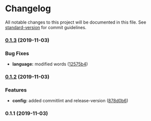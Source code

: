 # Changelog

All notable changes to this project will be documented in this file. See [standard-version](https://github.com/conventional-changelog/standard-version) for commit guidelines.

### [0.1.3](https://github.com/jaimenunezl/veterinary/compare/v0.1.2...v0.1.3) (2019-11-03)


### Bug Fixes

* **language:** modified words ([12575b4](https://github.com/jaimenunezl/veterinary/commit/12575b4ad0ff741bbaa51c2daf5eea3a60d40479))

### [0.1.2](https://github.com/jaimenunezl/veterinary/compare/v0.1.1...v0.1.2) (2019-11-03)


### Features

* **config:** added commitlint and release-version ([878d0b6](https://github.com/jaimenunezl/veterinary/commit/878d0b672ab08fd4b13f670a8a32622e03908a3f))

### 0.1.1 (2019-11-03)
